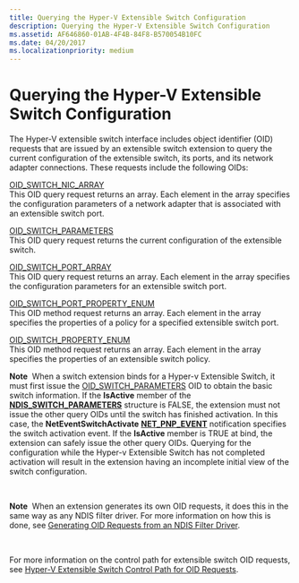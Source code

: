 ```yaml
---
title: Querying the Hyper-V Extensible Switch Configuration
description: Querying the Hyper-V Extensible Switch Configuration
ms.assetid: AF646860-01AB-4F4B-84F8-B570054B10FC
ms.date: 04/20/2017
ms.localizationpriority: medium
---
```


# Querying the Hyper-V Extensible Switch Configuration


The Hyper-V extensible switch interface includes object identifier (OID) requests that are issued by an extensible switch extension to query the current configuration of the extensible switch, its ports, and its network adapter connections. These requests include the following OIDs:

<a href="" id="oid-switch-nic-array"></a>[OID\_SWITCH\_NIC\_ARRAY](https://msdn.microsoft.com/library/windows/hardware/hh598261)  
This OID query request returns an array. Each element in the array specifies the configuration parameters of a network adapter that is associated with an extensible switch port.

<a href="" id="oid-switch-parameters"></a>[OID\_SWITCH\_PARAMETERS](https://msdn.microsoft.com/library/windows/hardware/hh598270)  
This OID query request returns the current configuration of the extensible switch.

<a href="" id="oid-switch-port-array"></a>[OID\_SWITCH\_PORT\_ARRAY](https://msdn.microsoft.com/library/windows/hardware/hh598271)  
This OID query request returns an array. Each element in the array specifies the configuration parameters for an extensible switch port.

<a href="" id="oid-switch-port-property-enum"></a>[OID\_SWITCH\_PORT\_PROPERTY\_ENUM](https://msdn.microsoft.com/library/windows/hardware/hh598277)  
This OID method request returns an array. Each element in the array specifies the properties of a policy for a specified extensible switch port.

<a href="" id="oid-switch-property-enum"></a>[OID\_SWITCH\_PROPERTY\_ENUM](https://msdn.microsoft.com/library/windows/hardware/hh598282)  
This OID method request returns an array. Each element in the array specifies the properties of an extensible switch policy.

**Note**  When a switch extension binds for a Hyper-v Extensible Switch, it must first issue the [OID\_SWITCH\_PARAMETERS](https://msdn.microsoft.com/library/windows/hardware/hh598270) OID to obtain the basic switch information. If the **IsActive** member of the [**NDIS\_SWITCH\_PARAMETERS**](https://msdn.microsoft.com/library/windows/hardware/hh598220) structure is FALSE, the extension must not issue the other query OIDs until the switch has finished activation. In this case, the **NetEventSwitchActivate** [**NET\_PNP\_EVENT**](https://msdn.microsoft.com/library/windows/hardware/ff568751) notification specifies the switch activation event. If the **IsActive** member is TRUE at bind, the extension can safely issue the other query OIDs. Querying for the configuration while the Hyper-v Extensible Switch has not completed activation will result in the extension having an incomplete initial view of the switch configuration.

 

**Note**  When an extension generates its own OID requests, it does this in the same way as any NDIS filter driver. For more information on how this is done, see [Generating OID Requests from an NDIS Filter Driver](generating-oid-requests-from-an-ndis-filter-driver.md).

 

For more information on the control path for extensible switch OID requests, see [Hyper-V Extensible Switch Control Path for OID Requests](hyper-v-extensible-switch-control-path-for-oid-requests.md).

 

 





